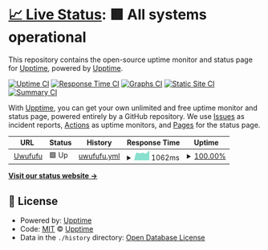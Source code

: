 # [📈 Live Status](https://demo.upptime.js.org): <!--live status--> **🟩 All systems operational**

This repository contains the open-source uptime monitor and status page for [Upptime](https://upptime.js.org), powered by [Upptime](https://github.com/upptime/upptime).

[![Uptime CI](https://github.com/showneykim/uwufufu_upptime/workflows/Uptime%20CI/badge.svg)](https://github.com/showneykim/uwufufu_upptime/actions?query=workflow%3A%22Uptime+CI%22)
[![Response Time CI](https://github.com/showneykim/uwufufu_upptime/workflows/Response%20Time%20CI/badge.svg)](https://github.com/showneykim/uwufufu_upptime/actions?query=workflow%3A%22Response+Time+CI%22)
[![Graphs CI](https://github.com/showneykim/uwufufu_upptime/workflows/Graphs%20CI/badge.svg)](https://github.com/showneykim/uwufufu_upptime/actions?query=workflow%3A%22Graphs+CI%22)
[![Static Site CI](https://github.com/showneykim/uwufufu_upptime/workflows/Static%20Site%20CI/badge.svg)](https://github.com/showneykim/uwufufu_upptime/actions?query=workflow%3A%22Static+Site+CI%22)
[![Summary CI](https://github.com/showneykim/uwufufu_upptime/workflows/Summary%20CI/badge.svg)](https://github.com/showneykim/uwufufu_upptime/actions?query=workflow%3A%22Summary+CI%22)

With [Upptime](https://upptime.js.org), you can get your own unlimited and free uptime monitor and status page, powered entirely by a GitHub repository. We use [Issues](https://github.com/upptime/upptime/issues) as incident reports, [Actions](https://github.com/showneykim/uwufufu_upptime/actions) as uptime monitors, and [Pages](https://demo.upptime.js.org) for the status page.

<!--start: status pages-->
<!-- This summary is generated by Upptime (https://github.com/upptime/upptime) -->
<!-- Do not edit this manually, your changes will be overwritten -->
<!-- prettier-ignore -->
| URL | Status | History | Response Time | Uptime |
| --- | ------ | ------- | ------------- | ------ |
| <img alt="" src="https://favicons.githubusercontent.com/uwufufu.com" height="13"> [Uwufufu](https://uwufufu.com) | 🟩 Up | [uwufufu.yml](https://github.com/showneykim/uwufufu_upptime/commits/HEAD/history/uwufufu.yml) | <details><summary><img alt="Response time graph" src="./graphs/uwufufu/response-time-week.png" height="20"> 1062ms</summary><br><a href="https://showneykim.github.io/uwufufu_upptime/history/uwufufu"><img alt="Response time 945" src="https://img.shields.io/endpoint?url=https%3A%2F%2Fraw.githubusercontent.com%2Fshowneykim%2Fuwufufu_upptime%2FHEAD%2Fapi%2Fuwufufu%2Fresponse-time.json"></a><br><a href="https://showneykim.github.io/uwufufu_upptime/history/uwufufu"><img alt="24-hour response time 1068" src="https://img.shields.io/endpoint?url=https%3A%2F%2Fraw.githubusercontent.com%2Fshowneykim%2Fuwufufu_upptime%2FHEAD%2Fapi%2Fuwufufu%2Fresponse-time-day.json"></a><br><a href="https://showneykim.github.io/uwufufu_upptime/history/uwufufu"><img alt="7-day response time 1062" src="https://img.shields.io/endpoint?url=https%3A%2F%2Fraw.githubusercontent.com%2Fshowneykim%2Fuwufufu_upptime%2FHEAD%2Fapi%2Fuwufufu%2Fresponse-time-week.json"></a><br><a href="https://showneykim.github.io/uwufufu_upptime/history/uwufufu"><img alt="30-day response time 960" src="https://img.shields.io/endpoint?url=https%3A%2F%2Fraw.githubusercontent.com%2Fshowneykim%2Fuwufufu_upptime%2FHEAD%2Fapi%2Fuwufufu%2Fresponse-time-month.json"></a><br><a href="https://showneykim.github.io/uwufufu_upptime/history/uwufufu"><img alt="1-year response time 945" src="https://img.shields.io/endpoint?url=https%3A%2F%2Fraw.githubusercontent.com%2Fshowneykim%2Fuwufufu_upptime%2FHEAD%2Fapi%2Fuwufufu%2Fresponse-time-year.json"></a></details> | <details><summary><a href="https://showneykim.github.io/uwufufu_upptime/history/uwufufu">100.00%</a></summary><a href="https://showneykim.github.io/uwufufu_upptime/history/uwufufu"><img alt="All-time uptime 99.96%" src="https://img.shields.io/endpoint?url=https%3A%2F%2Fraw.githubusercontent.com%2Fshowneykim%2Fuwufufu_upptime%2FHEAD%2Fapi%2Fuwufufu%2Fuptime.json"></a><br><a href="https://showneykim.github.io/uwufufu_upptime/history/uwufufu"><img alt="24-hour uptime 100.00%" src="https://img.shields.io/endpoint?url=https%3A%2F%2Fraw.githubusercontent.com%2Fshowneykim%2Fuwufufu_upptime%2FHEAD%2Fapi%2Fuwufufu%2Fuptime-day.json"></a><br><a href="https://showneykim.github.io/uwufufu_upptime/history/uwufufu"><img alt="7-day uptime 100.00%" src="https://img.shields.io/endpoint?url=https%3A%2F%2Fraw.githubusercontent.com%2Fshowneykim%2Fuwufufu_upptime%2FHEAD%2Fapi%2Fuwufufu%2Fuptime-week.json"></a><br><a href="https://showneykim.github.io/uwufufu_upptime/history/uwufufu"><img alt="30-day uptime 100.00%" src="https://img.shields.io/endpoint?url=https%3A%2F%2Fraw.githubusercontent.com%2Fshowneykim%2Fuwufufu_upptime%2FHEAD%2Fapi%2Fuwufufu%2Fuptime-month.json"></a><br><a href="https://showneykim.github.io/uwufufu_upptime/history/uwufufu"><img alt="1-year uptime 99.96%" src="https://img.shields.io/endpoint?url=https%3A%2F%2Fraw.githubusercontent.com%2Fshowneykim%2Fuwufufu_upptime%2FHEAD%2Fapi%2Fuwufufu%2Fuptime-year.json"></a></details>

<!--end: status pages-->

[**Visit our status website →**](https://demo.upptime.js.org)

## 📄 License

- Powered by: [Upptime](https://github.com/upptime/upptime)
- Code: [MIT](./LICENSE) © [Upptime](https://upptime.js.org)
- Data in the `./history` directory: [Open Database License](https://opendatacommons.org/licenses/odbl/1-0/)
